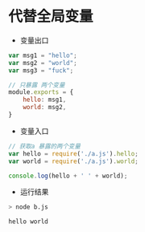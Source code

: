 # 代替全局变量

- 变量出口
```js
var msg1 = "hello";
var msg2 = "world";
var msg3 = "fuck";

// 只暴露 两个变量
module.exports = {
    hello: msg1,
    world: msg2,
}
```

- 变量入口

```js
// 获取a 暴露的两个变量
var hello = require('./a.js').hello;
var world = require('./a.js').world;

console.log(hello + ' ' + world);
```

- 运行结果

```bash
> node b.js

hello world
```